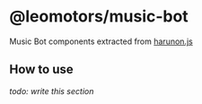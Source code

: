 # @leomotors/music-bot

Music Bot components extracted from [harunon.js](https://github.com/CarelessDev/harunon.js)

## How to use

*todo: write this section*
